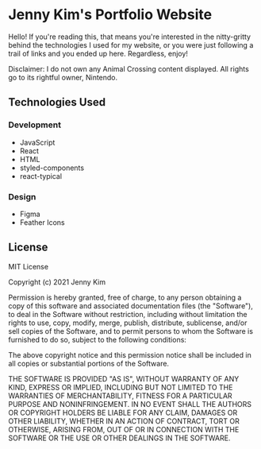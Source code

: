 # Jenny Kim's Portfolio Website

Hello! If you're reading this, that means you're interested in the nitty-gritty behind the technologies I used for my website, or you were just following a trail of links and you ended up here. Regardless, enjoy!

Disclaimer: I do not own any Animal Crossing content displayed. All rights go to its rightful owner, Nintendo.

## Technologies Used

### Development

- JavaScript
- React
- HTML
- styled-components
- react-typical

### Design

- Figma
- Feather Icons

## License

MIT License

Copyright (c) 2021 Jenny Kim

Permission is hereby granted, free of charge, to any person obtaining a copy of this software and associated documentation files (the "Software"), to deal in the Software without restriction, including without limitation the rights to use, copy, modify, merge, publish, distribute, sublicense, and/or sell copies of the Software, and to permit persons to whom the Software is furnished to do so, subject to the following conditions:

The above copyright notice and this permission notice shall be included in all copies or substantial portions of the Software.

THE SOFTWARE IS PROVIDED "AS IS", WITHOUT WARRANTY OF ANY KIND, EXPRESS OR IMPLIED, INCLUDING BUT NOT LIMITED TO THE WARRANTIES OF MERCHANTABILITY, FITNESS FOR A PARTICULAR PURPOSE AND NONINFRINGEMENT. IN NO EVENT SHALL THE AUTHORS OR COPYRIGHT HOLDERS BE LIABLE FOR ANY CLAIM, DAMAGES OR OTHER LIABILITY, WHETHER IN AN ACTION OF CONTRACT, TORT OR OTHERWISE, ARISING FROM, OUT OF OR IN CONNECTION WITH THE SOFTWARE OR THE USE OR OTHER DEALINGS IN THE SOFTWARE.
